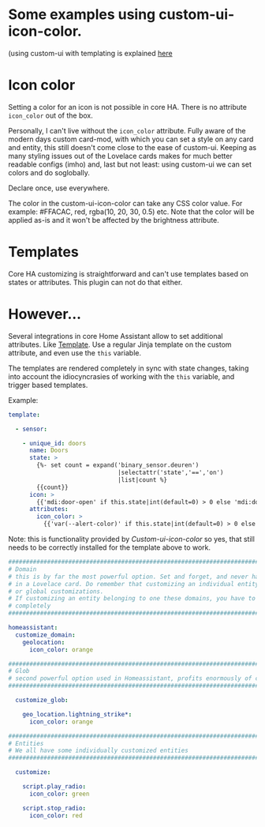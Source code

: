 # Some examples using custom-ui-icon-color.
(using custom-ui with templating is explained [here](https://github.com/Mariusthvdb/custom-ui/blob/master/EXAMPLES.md)

# Icon color

Setting a color for an icon is not possible in core HA. There is no attribute `icon_color` out of the box.

Personally, I can't live without the `icon_color` attribute. Fully aware of the modern days custom card-mod, with which you can set a style on any card and entity, this still doesn't come close to the ease of custom-ui. 
Keeping as many styling issues out of the Lovelace cards makes for much better readable configs (imho) and, last but not least: using custom-ui we can set colors and do soglobally. 

Declare once, use everywhere. 

The color in the custom-ui-icon-color can take any CSS color value. For example: #FFACAC, red, rgba(10, 20, 30, 0.5) etc.
Note that the color will be applied as-is and it won't be affected by the brightness attribute.

# Templates
Core HA customizing is straightforward and can't use templates based on states or attributes. This plugin can not do that either. 

# However...

Several integrations in core Home Assistant allow to set additional attributes. Like [Template](https://www.home-assistant.io/integrations/template/#attributes).
Use a regular Jinja template on the custom attribute, and even use the `this` variable.
 
The templates are rendered completely in sync with state changes, taking into account the idiocyncrasies of working with the `this` variable, and trigger based templates.
 
Example:

```yaml
template:

  - sensor:

    - unique_id: doors
      name: Doors
      state: >
        {%- set count = expand('binary_sensor.deuren')
                               |selectattr('state','==','on')
                               |list|count %}
        {{count}}
      icon: >
        {{'mdi:door-open' if this.state|int(default=0) > 0 else 'mdi:door-closed'}}
      attributes:
        icon_color: >
          {{'var(--alert-color)' if this.state|int(default=0) > 0 else 'var(--primary-color)'}}
```
Note: this is functionality provided by *Custom-ui-icon-color* so yes, that still needs to be correctly installed for the template above to work.


```yaml
##########################################################################################
# Domain
# this is by far the most powerful option. Set and forget, and never have to set any Style
# in a Lovelace card. Do remember that customizing an individual entity overrides domain
# or global customizations.
# If customizing an entity belonging to one these domains, you have to customize it
# completely
##########################################################################################

homeassistant:
  customize_domain:
    geolocation:
      icon_color: orange

##########################################################################################
# Glob
# second powerful option used in Homeassistant, profits enormously of custom-ui.
##########################################################################################

  customize_glob:

    geo_location.lightning_strike*:
      icon_color: orange

##########################################################################################
# Entities
# We all have some individually customized entities
##########################################################################################

  customize:

    script.play_radio:
      icon_color: green

    script.stop_radio:
      icon_color: red
```
